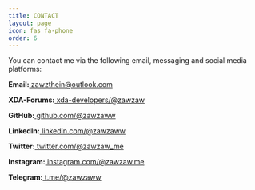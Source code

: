 ```yaml
---
title: CONTACT
layout: page
icon: fas fa-phone
order: 6
---
```


<p>You can contact me via the following email, messaging and social media platforms:</p>
<p><b>Email:</b><a href="mailto:zawzthein@outlook.com"> zawzthein@outlook.com</a></p>
<p><b>XDA-Forums:</b><a href="https://forum.xda-developers.com/member.php?u=7581611"> xda-developers/@zawzaw</a></p>
<p><b>GitHub:</b><a href="https://github.com/zawzaww"> github.com/@zawzaww</a></p>
<p><b>LinkedIn:</b><a href="https://www.linkedin.com/in/zawzaww"> linkedin.com/@zawzaww </a></p>
<p><b>Twitter:</b><a href="https://twitter.com/zawzaw_me"> twitter.com/@zawzaw_me</a></p>
<p><b>Instagram:</b><a href="https://www.instagram.com/zawzaw.me"> instagram.com/@zawzaw.me</a></p>
<p><b>Telegram:</b><a href="https://t.me/zawzaww"> t.me/@zawzaww</a></p>
